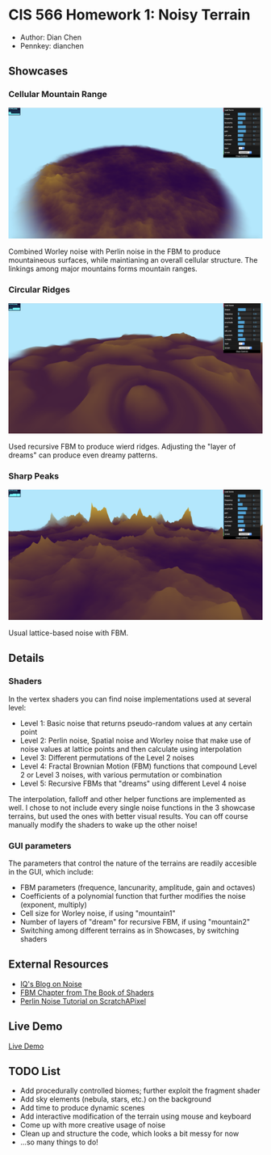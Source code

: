 # CIS 566 Homework 1: Noisy Terrain

- Author: Dian Chen 
- Pennkey: dianchen

## Showcases
### Cellular Mountain Range
![](figures/mountain1.png)

Combined Worley noise with Perlin noise in the FBM to produce mountaineous surfaces, while maintianing an overall cellular structure. The linkings among major mountains forms mountain ranges.

### Circular Ridges
![](figures/mountain2.png) 

Used recursive FBM to produce wierd ridges. Adjusting the "layer of dreams" can produce even dreamy patterns.

### Sharp Peaks
![](figures/mountain3.png)

Usual lattice-based noise with FBM.

## Details
### Shaders
In the vertex shaders you can find noise implementations used at several level:

- Level 1: Basic noise that returns pseudo-random values at any certain point
- Level 2: Perlin noise, Spatial noise and Worley noise that make use of noise values at lattice points and then calculate using interpolation
- Level 3: Different permutations of the Level 2 noises
- Level 4: Fractal Brownian Motion (FBM) functions that compound Level 2 or Level 3 noises, with various permutation or combination
- Level 5: Recursive FBMs that "dreams" using different Level 4 noise

The interpolation, falloff and other helper functions are implemented as well. I chose to not include every single noise functions in the 3 showcase terrains, but used the ones with better visual results. You can off course manually modify the shaders to wake up the other noise!

### GUI parameters
The parameters that control the nature of the terrains are readily accesible in the GUI, which include:

- FBM parameters (frequence, lancunarity, amplitude, gain and octaves)
- Coefficients of a polynomial function that further modifies the noise (exponent, multiply)
- Cell size for Worley noise, if using "mountain1"
- Number of layers of "dream" for recursive FBM, if using "mountain2"
- Switching among different terrains as in Showcases, by switching shaders

## External Resources

- [IQ's Blog on Noise](http://iquilezles.org/www/)
- [FBM Chapter from The Book of Shaders](https://thebookofshaders.com/13/)
- [Perlin Noise Tutorial on ScratchAPixel](https://www.scratchapixel.com/lessons/procedural-generation-virtual-worlds/perlin-noise-part-2)

## Live Demo

[Live Demo](index.html)

## TODO List

- Add procedurally controlled biomes; further exploit the fragment shader
- Add sky elements (nebula, stars, etc.) on the background
- Add time to produce dynamic scenes
- Add interactive modification of the terrain using mouse and keyboard
- Come up with more creative usage of noise
- Clean up and structure the code, which looks a bit messy for now
- ...so many things to do!



